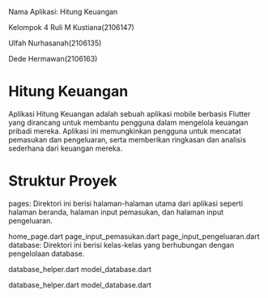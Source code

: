 Nama Aplikasi: Hitung Keuangan

Kelompok 4
Ruli M Kustiana(2106147)

Ulfah Nurhasanah(2106135)

Dede Hermawan(2106163)

# Hitung Keuangan

Aplikasi Hitung Keuangan adalah sebuah aplikasi mobile berbasis Flutter yang dirancang untuk membantu pengguna dalam mengelola keuangan pribadi mereka. Aplikasi ini memungkinkan pengguna untuk mencatat pemasukan dan pengeluaran, serta memberikan ringkasan dan analisis sederhana dari keuangan mereka.

# Struktur Proyek

pages: Direktori ini berisi halaman-halaman utama dari aplikasi seperti halaman beranda, halaman input pemasukan, dan halaman input pengeluaran.

home_page.dart
page_input_pemasukan.dart
page_input_pengeluaran.dart
database: Direktori ini berisi kelas-kelas yang berhubungan dengan pengelolaan database.

database_helper.dart
model_database.dart

database_helper.dart
model_database.dart

